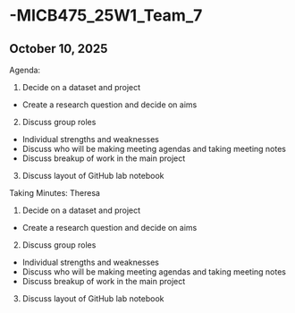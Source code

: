 # -MICB475_25W1_Team_7
## October 10, 2025
Agenda:
  1. Decide on a dataset and project
  - Create a research question and decide on aims
  2. Discuss group roles
  - Individual strengths and weaknesses
  - Discuss who will be making meeting agendas and taking meeting notes
  - Discuss breakup of work in the main project
  3. Discuss layout of GitHub lab notebook

Taking Minutes: Theresa
  1. Decide on a dataset and project
  - Create a research question and decide on aims
  2. Discuss group roles
  - Individual strengths and weaknesses
  - Discuss who will be making meeting agendas and taking meeting notes
  - Discuss breakup of work in the main project
  3. Discuss layout of GitHub lab notebook
